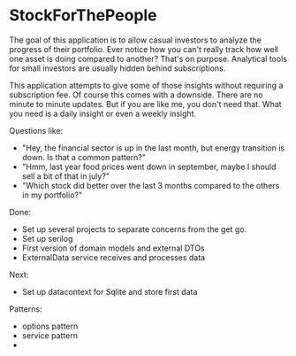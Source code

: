 # StockForThePeople

The goal of this application is to allow casual investors to analyze the progress of their portfolio.
Ever notice how you can't really track how well one asset is doing compared to another? That's on purpose.
Analytical tools for small investors are usually hidden behind subscriptions.

This application attempts to give some of those insights without requiring a subscription fee.
Of course this comes with a downside. There are no minute to minute updates.
But if you are like me, you don't need that. What you need is a daily insight or even a weekly insight.

Questions like: 
- "Hey, the financial sector is up in the last month, but energy transition is down. Is that a common pattern?"
- "Hmm, last year food prices went down in september, maybe I should sell a bit of that in july?"
- "Which stock did better over the last 3 months compared to the others in my portfolio?"




Done:
- Set up several projects to separate concerns from the get go.
- Set up serilog
- First version of domain models and external DTOs
- ExternalData service receives and processes data

Next:
- Set up datacontext for Sqlite and store first data


Patterns:
- options pattern
- service pattern
- 